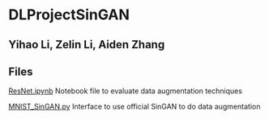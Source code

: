 # DLProjectSinGAN

## Yihao Li, Zelin Li, Aiden Zhang

## Files

[ResNet.ipynb](https://github.com/codeconomics/DLProjectSinGAN/blob/master/ResNet.ipynb) Notebook file to evaluate data augmentation techniques 

[MNIST_SinGAN.py](https://github.com/codeconomics/DLProjectSinGAN/blob/master/MNIST_SinGAN.py) Interface to use official SinGAN to do data augmentation
